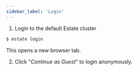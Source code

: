 ```yaml
---
sidebar_label: 'Login'
---
```


1. Login to the default Estate cluster

```bash
$ estate login
```

This opens a new browser tab.

2. Click "_Continue as Guest_" to login anonymously.

